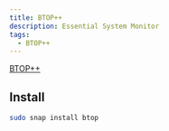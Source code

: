 ```yaml
---
title: BTOP++
description: Essential System Monitor
tags:
  - BTOP++
---
```



[BTOP++](https://github.com/aristocratos/btop)

## Install

```bash
sudo snap install btop
```
